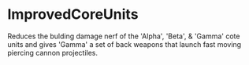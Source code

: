 # ImprovedCoreUnits
Reduces the bulding damage nerf of the 'Alpha', 'Beta', & 'Gamma' cote units and gives 'Gamma' a set of back weapons that launch fast moving piercing cannon projectiles. 

